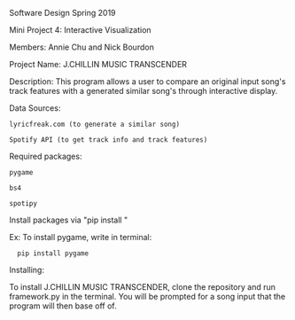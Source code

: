 Software Design Spring 2019

Mini Project 4: Interactive Visualization

Members: Annie Chu and Nick Bourdon

Project Name: J.CHILLIN MUSIC TRANSCENDER

Description: This program allows a user to compare an original input song's track features with a generated similar song's through interactive display.


Data Sources:

    lyricfreak.com (to generate a similar song)

    Spotify API (to get track info and track features)


Required packages:

    pygame

    bs4

    spotipy


Install packages via "pip install <package name>"

Ex: To install pygame, write in terminal:

      pip install pygame


Installing:

To install J.CHILLIN MUSIC TRANSCENDER, clone the repository and run framework.py in the terminal. You will be prompted for a song input that the program will then base off of.
